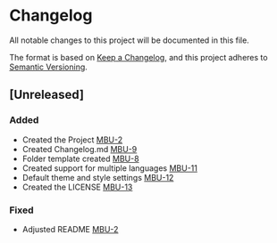 # Changelog

All notable changes to this project will be documented in this file.

The format is based on [Keep a Changelog](https://keepachangelog.com/en/1.0.0/),
and this project adheres to [Semantic Versioning](https://semver.org/spec/v2.0.0.html).

## [Unreleased]

### Added

- Created the Project [MBU-2](https://memebattle.atlassian.net/browse/MBU-2)
- Created Changelog.md [MBU-9](https://memebattle.atlassian.net/browse/MBU-9)
- Folder template created [MBU-8](https://memebattle.atlassian.net/browse/MBU-8)
- Created support for multiple languages [MBU-11](https://memebattle.atlassian.net/browse/MBU-11)
- Default theme and style settings [MBU-12](https://memebattle.atlassian.net/browse/MBU-12)
- Created the LICENSE [MBU-13](https://memebattle.atlassian.net/browse/MBU-13)

### Fixed

- Adjusted README [MBU-2](https://memebattle.atlassian.net/browse/MBU-2)
